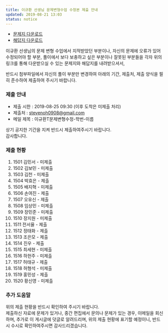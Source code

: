 ```yaml
---
title: 이규환 선생님 문제변형수업 수정본 제출 안내
updated: 2019-08-21 13:03
status: notice
---
```

- <a href="https://github.com/stevenoh0908/stevenoh0908.github.io/blob/master/files/%EB%AC%B8%EC%A0%9C%20%EB%B3%80%ED%98%95%20%EC%88%98%EC%97%85%20%EB%AC%B8%EC%A0%9C%EC%A7%80_1%ED%95%99%EB%85%84%205%EB%B0%98_20190729_%EC%99%84%EC%84%B1%EB%B3%B8.hwp?raw=true" download>문제지 다운로드</a>
- <a href="https://github.com/stevenoh0908/stevenoh0908.github.io/blob/master/files/%EB%AC%B8%EC%A0%9C%20%EB%B3%80%ED%98%95%20%EC%88%98%EC%97%85%20%ED%95%B4%EB%8B%B5%EC%A7%80_1%ED%95%99%EB%85%84%205%EB%B0%98_20190729_%EC%99%84%EC%84%B1%EB%B3%B8.hwp?raw=true" download>해답지 다운로드</a>


이규환 선생님의 문제 변형 수업에서 지적받았던 부분이나, 자신의 문제에 오류가 있어 수정되어야 할 부분,
풀이에서 보다 보충하고 싶은 부분이나 잘못된 부분들을 각자 위의 링크를 통해 다운받으실 수 있는 문제지와 해답지를 내려받으셔서,

반드시 첨부파일에서 자신의 풀이 부분만 변경하여 아래의 기간, 제출처, 제출 양식을 필히 준수하여 제출하여 주시기 바랍니다.


### 제출 안내
- 제출 시한 : 2019-08-25 09:30 (이후 도착은 미제출 처리)
- 제출처 : stevenoh0908@gmail.com
- 메일 제목 : 이규환T문제변형수정-학번-이름

상기 공지한 기간을 지켜 반드시 제출하여주시기 바랍니다.<br>
감사합니다.

### 제출 현황
1. 1501 김민서 - 미제출
2. 1502 김보민 - 미제출
3. 1503 김천 - 미제출
4. 1504 박효은 - 제출
5. 1505 배지혁 - 미제출
6. 1506 손여진 - 제출
7. 1507 오유신 - 제출
8. 1508 임상민 - 미제출
9. 1509 장민준 - 미제출
10. 1510 장지원 - 미제출
11. 1511 전서율 - 제출
12. 1512 정태화 - 제출
13. 1513 조은모 - 제출
14. 1514 진우 - 제출
15. 1515 최세현 - 미제출
16. 1516 하헌주 - 미제출
17. 1517 허태규 - 제출
18. 1518 허형석 - 미제출
19. 1519 홍민성 - 제출
20. 1520 황신영 - 미제출

### 추가 도움말
위의 제출 현황을 반드시 확인하여 주시기 바랍니다.<br>
제출하신 자료에 문제가 있거나, 중간 편집에서 문의나 문제가 있는 경우, 이메일을 회신하며, 추가로 이 게시글에 덧글로 알려드리며, 위의 제출 현황에 표기할 예정이니, 반드시 수시로 확인하여주시면 감사드리겠습니다.
